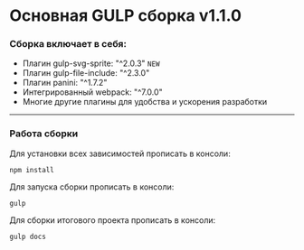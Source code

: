 # Основная GULP сборка v1.1.0

### Сборка включает в себя:
 - Плагин gulp-svg-sprite: "^2.0.3" `NEW`
 - Плагин gulp-file-include: "^2.3.0"
 - Плагин panini: "^1.7.2"
 - Интегрированный webpack: "^7.0.0"
 - Многие другие плагины для удобства и ускорения разработки
---
### Работа сборки

Для установки всех зависимостей прописать в консоли:
```
npm install
```
Для запуска сборки прописать в консоли:
```
gulp
```
Для сборки итогового проекта прописать в консоли:
```
gulp docs
```
